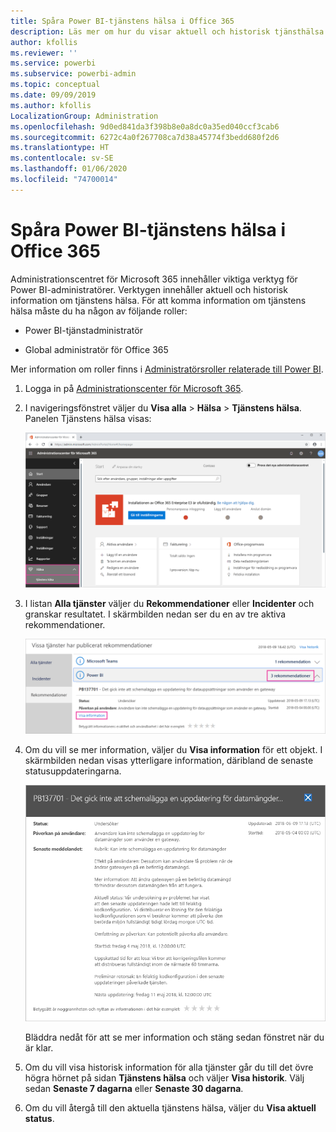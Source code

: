 ```yaml
---
title: Spåra Power BI-tjänstens hälsa i Office 365
description: Läs mer om hur du visar aktuell och historisk tjänsthälsa i Administrationscenter för Microsoft 365.
author: kfollis
ms.reviewer: ''
ms.service: powerbi
ms.subservice: powerbi-admin
ms.topic: conceptual
ms.date: 09/09/2019
ms.author: kfollis
LocalizationGroup: Administration
ms.openlocfilehash: 9d0ed841da3f398b8e0a8dc0a35ed040ccf3cab6
ms.sourcegitcommit: 6272c4a0f267708ca7d38a45774f3bedd680f2d6
ms.translationtype: HT
ms.contentlocale: sv-SE
ms.lasthandoff: 01/06/2020
ms.locfileid: "74700014"
---
```

# <a name="track-power-bi-service-health-in-office-365"></a>Spåra Power BI-tjänstens hälsa i Office 365

Administrationscentret för Microsoft 365 innehåller viktiga verktyg för Power BI-administratörer. Verktygen innehåller aktuell och historisk information om tjänstens hälsa. För att komma information om tjänstens hälsa måste du ha någon av följande roller:

* Power BI-tjänstadministratör

* Global administratör för Office 365

Mer information om roller finns i [Administratörsroller relaterade till Power BI](service-admin-administering-power-bi-in-your-organization.md#administrator-roles-related-to-power-bi).

1. Logga in på [Administrationscenter för Microsoft 365](https://portal.office.com/adminportal).

1. I navigeringsfönstret väljer du **Visa alla** > **Hälsa** > **Tjänstens hälsa**. Panelen Tjänstens hälsa visas:

    ![Skärmbild av administrationscentret för Microsoft 365 med alternativen för hälsa och tjänstens hälsa framhävda.](media/service-admin-health/service-health-tile.png)

1. I listan **Alla tjänster** väljer du **Rekommendationer** eller **Incidenter** och granskar resultatet. I skärmbilden nedan ser du en av tre aktiva rekommendationer.

    ![Skärmbild av sidan för tjänstens hälsa med de tre rekommendationerna för Power BI och alternativet Visa information framhävda.](media/service-admin-health/active-advisories.png)

1. Om du vill se mer information, väljer du **Visa information** för ett objekt. I skärmbilden nedan visas ytterligare information, däribland de senaste statusuppdateringarna.

    ![Skärmbild av rekommendationsinformation.](media/service-admin-health/advisory-details.png)

    Bläddra nedåt för att se mer information och stäng sedan fönstret när du är klar.

1. Om du vill visa historisk information för alla tjänster går du till det övre högra hörnet på sidan **Tjänstens hälsa** och väljer **Visa historik**. Välj sedan **Senaste 7 dagarna** eller **Senaste 30 dagarna**. 

1. Om du vill återgå till den aktuella tjänstens hälsa, väljer du **Visa aktuell status**.